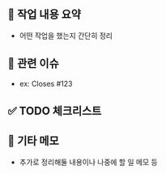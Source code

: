 ## 📌 작업 내용 요약
- 어떤 작업을 했는지 간단히 정리

## 🧩 관련 이슈
- ex: Closes #123

## ✅ TODO 체크리스트

## 💬 기타 메모
- 추가로 정리해둘 내용이나 나중에 할 일 메모 등